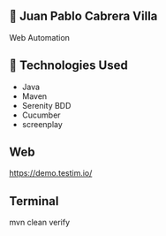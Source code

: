 
## 🧪 Juan Pablo Cabrera Villa
Web Automation 

## 🚀 Technologies Used

- Java
- Maven
- Serenity BDD 
- Cucumber 
- screenplay

## Web
https://demo.testim.io/

## Terminal
mvn clean verify   
